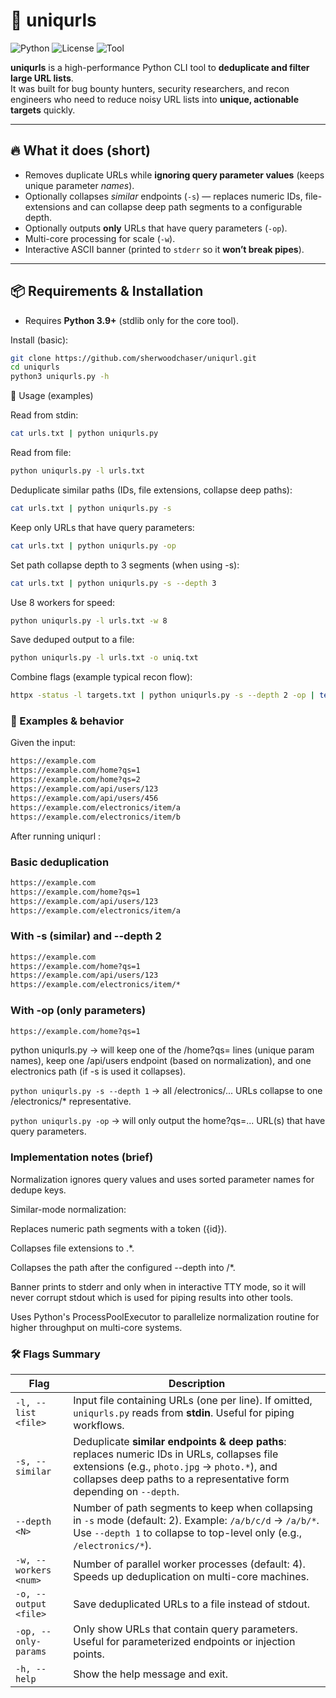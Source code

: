 # 🔗 uniqurls

![Python](https://img.shields.io/badge/python-3.9%2B-blue)
![License](https://img.shields.io/badge/license-MIT-green)
![Tool](https://img.shields.io/badge/tool-URL%20Deduplicator-orange)

**uniqurls** is a high-performance Python CLI tool to **deduplicate and filter large URL lists**.  
It was built for bug bounty hunters, security researchers, and recon engineers who need to reduce noisy URL lists into **unique, actionable targets** quickly.

---

## 🔥 What it does (short)
- Removes duplicate URLs while **ignoring query parameter values** (keeps unique parameter *names*).
- Optionally collapses *similar* endpoints (`-s`) — replaces numeric IDs, file-extensions and can collapse deep path segments to a configurable depth.
- Optionally outputs **only** URLs that have query parameters (`-op`).
- Multi-core processing for scale (`-w`).
- Interactive ASCII banner (printed to `stderr` so it **won’t break pipes**).

---

## 📦 Requirements & Installation

- Requires **Python 3.9+** (stdlib only for the core tool).

Install (basic):
```bash
git clone https://github.com/sherwoodchaser/uniqurl.git
cd uniqurls
python3 uniqurls.py -h
```

🧭 Usage (examples)

Read from stdin:

```bash
cat urls.txt | python uniqurls.py
```

Read from file:

```bash
python uniqurls.py -l urls.txt
```

Deduplicate similar paths (IDs, file extensions, collapse deep paths):

```bash
cat urls.txt | python uniqurls.py -s
```

Keep only URLs that have query parameters:

```bash
cat urls.txt | python uniqurls.py -op
```

Set path collapse depth to 3 segments (when using -s):

```bash
cat urls.txt | python uniqurls.py -s --depth 3
```

Use 8 workers for speed:

```bash
python uniqurls.py -l urls.txt -w 8
```

Save deduped output to a file:

```bash
python uniqurls.py -l urls.txt -o uniq.txt
```

Combine flags (example typical recon flow):

```bash
httpx -status -l targets.txt | python uniqurls.py -s --depth 2 -op | tee uniq_params.txt
```


### 🔬 Examples & behavior

Given the input:

```bash
https://example.com
https://example.com/home?qs=1
https://example.com/home?qs=2
https://example.com/api/users/123
https://example.com/api/users/456
https://example.com/electronics/item/a
https://example.com/electronics/item/b
```

After running uniqurl :

### Basic deduplication
```bash
https://example.com
https://example.com/home?qs=1
https://example.com/api/users/123
https://example.com/electronics/item/a
```

### With -s (similar) and --depth 2
```bash
https://example.com
https://example.com/home?qs=1
https://example.com/api/users/123
https://example.com/electronics/item/*
```

### With -op (only parameters)
```bash
https://example.com/home?qs=1
```


python uniqurls.py → will keep one of the /home?qs= lines (unique param names), keep one /api/users endpoint (based on normalization), and one electronics path (if -s is used it collapses).

`python uniqurls.py -s --depth 1` → all /electronics/... URLs collapse to one /electronics/* representative.

`python uniqurls.py -op` → will only output the home?qs=... URL(s) that have query parameters.



### Implementation notes (brief)

Normalization ignores query values and uses sorted parameter names for dedupe keys.

Similar-mode normalization:

Replaces numeric path segments with a token ({id}).

Collapses file extensions to .*.

Collapses the path after the configured --depth into /*.

Banner prints to stderr and only when in interactive TTY mode, so it will never corrupt stdout which is used for piping results into other tools.

Uses Python's ProcessPoolExecutor to parallelize normalization routine for higher throughput on multi-core systems.



### 🛠 Flags Summary

| Flag | Description |
|------|-------------|
| `-l, --list <file>` | Input file containing URLs (one per line). If omitted, `uniqurls.py` reads from **stdin**. Useful for piping workflows. |
| `-s, --similar` | Deduplicate **similar endpoints & deep paths**: replaces numeric IDs in URLs, collapses file extensions (e.g., `photo.jpg` → `photo.*`), and collapses deep paths to a representative form depending on `--depth`. |
| `--depth <N>` | Number of path segments to keep when collapsing in `-s` mode (default: 2). Example: `/a/b/c/d` → `/a/b/*`. Use `--depth 1` to collapse to top-level only (e.g., `/electronics/*`). |
| `-w, --workers <num>` | Number of parallel worker processes (default: 4). Speeds up deduplication on multi-core machines. |
| `-o, --output <file>` | Save deduplicated URLs to a file instead of stdout. |
| `-op, --only-params` | Only show URLs that contain query parameters. Useful for parameterized endpoints or injection points. |
| `-h, --help` | Show the help message and exit. |
